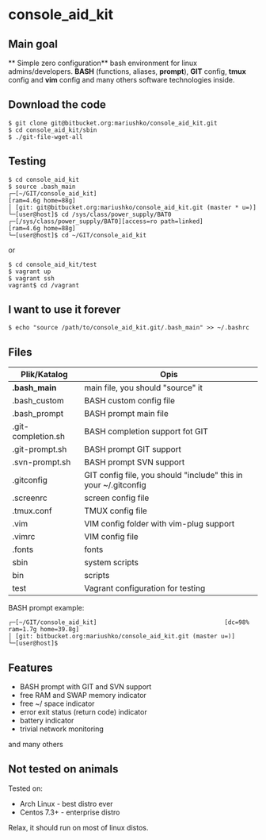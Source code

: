 # console_aid_kit

## Main goal
** Simple zero configuration** bash environment for linux admins/developers.
**BASH** (functions, aliases, **prompt**), **GIT** config, **tmux** config and **vim** config and many others software technologies inside.

## Download the code

```
$ git clone git@bitbucket.org:mariushko/console_aid_kit.git
$ cd console_aid_kit/sbin
$ ./git-file-wget-all
```
## Testing

```
$ cd console_aid_kit
$ source .bash_main
┌─[~/GIT/console_aid_kit]                                             [ram=4.6g home=88g]
│ [git: git@bitbucket.org:mariushko/console_aid_kit.git (master * u=)]
└─[user@host]$ cd /sys/class/power_supply/BAT0
┌─[/sys/class/power_supply/BAT0][access=ro path=linked]               [ram=4.6g home=88g]
└─[user@host]$ cd ~/GIT/console_aid_kit
```
or
```
$ cd console_aid_kit/test
$ vagrant up
$ vagrant ssh
vagrant$ cd /vagrant
```

## I want to use it forever
```
$ echo "source /path/to/console_aid_kit.git/.bash_main" >> ~/.bashrc
```

## Files

| Plik/Katalog        | Opis
| ------------------  | ---------------------------------------- |
| **.bash_main**      | main file, you should "source" it
| .bash_custom        | BASH custom config file
| .bash_prompt        | BASH prompt main file
| .git-completion.sh  | BASH completion support fot GIT
| .git-prompt.sh      | BASH prompt GIT support
| .svn-prompt.sh      | BASH prompt SVN support
| .gitconfig          | GIT config file, you should "include" this in your ~/.gitconfig
| .screenrc           | screen config file
| .tmux.conf          | TMUX config file
| .vim                | VIM config folder with vim-plug support
| .vimrc              | VIM config file
| .fonts              | fonts
| sbin                | system scripts
| bin                 | scripts
| test                | Vagrant configuration for testing

BASH prompt example:

```
┌─[~/GIT/console_aid_kit]                                    [dc=98% ram=1.7g home=39.8g]
│ [git: bitbucket.org:mariushko/console_aid_kit.git (master u=)]
└─[user@host]$
```
## Features

- BASH prompt with GIT and SVN support
- free RAM and SWAP memory indicator
- free ~/ space indicator
- error exit status (return code) indicator
- battery indicator
- trivial network monitoring

and many others

## Not tested on animals

Tested on:

- Arch Linux - best distro ever
- Centos 7.3+ - enterprise distro

Relax, it should run on most of linux distos.
